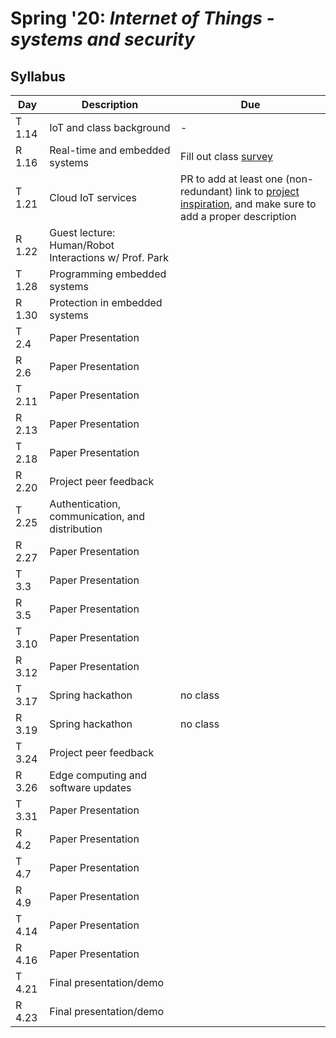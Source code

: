 # Spring '20: *Internet of Things - systems and security*

## Syllabus

| Day | Description | Due |
| --- | --- | --- |
| T 1.14 | IoT and class background | - |
| R 1.16 | Real-time and embedded systems | Fill out class [survey](https://forms.gle/xkXFdTXT64gF7TzcA) |
| T 1.21 | Cloud IoT services | PR to add at least one (non-redundant) link to [project inspiration](https://github.com/gwu-iot/collaboration/blob/master/resources/inspiration.md), and make sure to add a proper description |
| R 1.22 | Guest lecture: Human/Robot Interactions w/ Prof. Park |  |
| T 1.28 | Programming embedded systems | |
| R 1.30 | Protection in embedded systems | |
| T 2.4 | Paper Presentation | |
| R 2.6 | Paper Presentation | |
| T 2.11 | Paper Presentation | |
| R 2.13 | Paper Presentation | |
| T 2.18 | Paper Presentation | |
| R 2.20 | Project peer feedback |  |
| T 2.25 | Authentication, communication, and distribution | |
| R 2.27 | Paper Presentation | |
| T 3.3 | Paper Presentation | |
| R 3.5 | Paper Presentation | |
| T 3.10 | Paper Presentation | |
| R 3.12 | Paper Presentation | |
| T 3.17 | Spring hackathon | no class |
| R 3.19 | Spring hackathon | no class |
| T 3.24 | Project peer feedback | |
| R 3.26 | Edge computing and software updates | |
| T 3.31 | Paper Presentation | |
| R 4.2 | Paper Presentation | |
| T 4.7 | Paper Presentation | |
| R 4.9 | Paper Presentation | |
| T 4.14 | Paper Presentation | |
| R 4.16 | Paper Presentation | |
| T 4.21 | Final presentation/demo | |
| R 4.23 | Final presentation/demo | |

